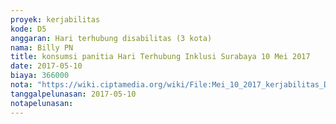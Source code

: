```yaml
---
proyek: kerjabilitas
kode: D5
anggaran: Hari terhubung disabilitas (3 kota)
nama: Billy PN
title: konsumsi panitia Hari Terhubung Inklusi Surabaya 10 Mei 2017
date: 2017-05-10
biaya: 366000
nota: "https://wiki.ciptamedia.org/wiki/File:Mei_10_2017_kerjabilitas_D5_konsumsi_panitia_billy.jpg"
tanggalpelunasan: 2017-05-10
notapelunasan:
---
```

